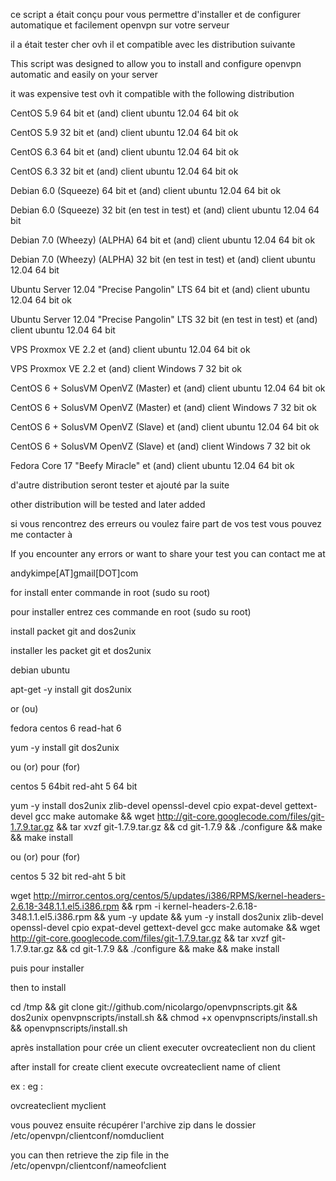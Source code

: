 ce script a était conçu pour vous permettre d'installer et de configurer automatique et facilement openvpn sur votre serveur

il a était tester cher ovh il et compatible avec les distribution suivante

This script was designed to allow you to install and configure openvpn automatic and easily on your server

it was expensive test ovh it compatible with the following distribution

CentOS 5.9 64 bit et (and) client ubuntu 12.04 64 bit ok

CentOS 5.9 32 bit et (and) client ubuntu 12.04 64 bit ok

CentOS 6.3 64 bit et (and) client ubuntu 12.04 64 bit ok

CentOS 6.3 32 bit et (and) client ubuntu 12.04 64 bit ok

Debian 6.0 (Squeeze) 64 bit et (and) client ubuntu 12.04 64 bit ok

Debian 6.0 (Squeeze) 32 bit (en test in test) et (and) client ubuntu 12.04 64 bit

Debian 7.0 (Wheezy) (ALPHA) 64 bit et (and) client ubuntu 12.04 64 bit ok

Debian 7.0 (Wheezy) (ALPHA) 32 bit (en test in test) et (and) client ubuntu 12.04 64 bit

Ubuntu Server 12.04 "Precise Pangolin" LTS 64 bit et (and) client ubuntu 12.04 64 bit ok

Ubuntu Server 12.04 "Precise Pangolin" LTS 32 bit (en test in test) et (and) client ubuntu 12.04 64 bit

VPS Proxmox VE 2.2 et (and) client ubuntu 12.04 64 bit ok

VPS Proxmox VE 2.2 et (and) client Windows 7 32 bit ok

CentOS 6 + SolusVM OpenVZ (Master) et (and) client ubuntu 12.04 64 bit ok

CentOS 6 + SolusVM OpenVZ (Master) et (and) client Windows 7 32 bit ok

CentOS 6 + SolusVM OpenVZ (Slave) et (and) client ubuntu 12.04 64 bit ok

CentOS 6 + SolusVM OpenVZ (Slave) et (and) client Windows 7 32 bit ok

Fedora Core 17 "Beefy Miracle" et (and) client ubuntu 12.04 64 bit ok


d'autre distribution seront tester et ajouté par la suite

other distribution will be tested and later added

si vous rencontrez des erreurs ou voulez faire part de vos test vous pouvez me contacter à

If you encounter any errors or want to share your test you can contact me at

andykimpe[AT]gmail[DOT]com

for install enter commande in root (sudo su root)

pour installer entrez ces commande en root (sudo su root)

install packet git and dos2unix

installer les packet git et dos2unix

debian ubuntu

apt-get -y install git dos2unix 

or (ou)

fedora centos 6 read-hat 6

yum -y install git dos2unix 

ou (or) pour (for) 

centos 5 64bit red-aht 5 64 bit

yum -y install dos2unix zlib-devel openssl-devel cpio expat-devel gettext-devel gcc make automake && wget http://git-core.googlecode.com/files/git-1.7.9.tar.gz && tar xvzf git-1.7.9.tar.gz && cd git-1.7.9 && ./configure && make && make install 

ou (or) pour (for) 

centos 5 32 bit red-aht 5 bit

wget http://mirror.centos.org/centos/5/updates/i386/RPMS/kernel-headers-2.6.18-348.1.1.el5.i386.rpm && rpm -i kernel-headers-2.6.18-348.1.1.el5.i386.rpm && yum -y update && yum -y install dos2unix zlib-devel openssl-devel cpio expat-devel gettext-devel gcc make automake && wget http://git-core.googlecode.com/files/git-1.7.9.tar.gz && tar xvzf git-1.7.9.tar.gz && cd git-1.7.9 && ./configure && make && make install

puis pour installer

then to install

cd /tmp && git clone git://github.com/nicolargo/openvpnscripts.git && dos2unix openvpnscripts/install.sh && chmod +x openvpnscripts/install.sh  && openvpnscripts/install.sh

après installation pour crée un client executer ovcreateclient non du client

after install for create client execute ovcreateclient name of client

ex :
eg :

ovcreateclient myclient

vous pouvez ensuite récupérer l'archive zip dans le dossier /etc/openvpn/clientconf/nomduclient

you can then retrieve the zip file in the /etc/openvpn/clientconf/nameofclient
